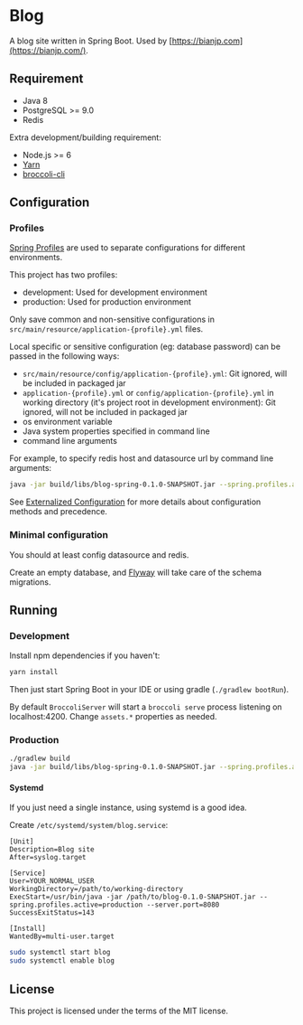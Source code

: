 # Blog

A blog site written in Spring Boot. Used by [https://bianjp.com](https://bianjp.com/).

## Requirement

* Java 8
* PostgreSQL >= 9.0
* Redis

Extra development/building requirement:

* Node.js >= 6
* [Yarn](https://yarnpkg.com/en/)
* [broccoli-cli](https://github.com/broccolijs/broccoli-cli)

## Configuration

### Profiles

[Spring Profiles](https://docs.spring.io/spring-boot/docs/current/reference/htmlsingle/#boot-features-profiles) are used to separate configurations for different environments.

This project has two profiles:

* development: Used for development environment
* production: Used for production environment

Only save common and non-sensitive configurations in `src/main/resource/application-{profile}.yml` files.

Local specific or sensitive configuration (eg: database password) can be passed in the following ways:

* `src/main/resource/config/application-{profile}.yml`: Git ignored, will be included in packaged jar
* `application-{profile}.yml` or `config/application-{profile}.yml` in working directory (it's project root in development environment): Git ignored, will not be included in packaged jar
* os environment variable
* Java system properties specified in command line
* command line arguments

For example, to specify redis host and datasource url by command line arguments:

```bash
java -jar build/libs/blog-spring-0.1.0-SNAPSHOT.jar --spring.profiles.active=production --spring.redis.host=127.0.0.1 --spring.datasource.url=jdbc:postgresql://localhost/blog
```

See [Externalized Configuration](https://docs.spring.io/spring-boot/docs/1.5.7.RELEASE/reference/htmlsingle/#boot-features-external-config) for more details about configuration methods and precedence.

### Minimal configuration

You should at least config datasource and redis.

Create an empty database, and [Flyway](https://flywaydb.org/) will take care of the schema migrations.

## Running

### Development

Install npm dependencies if you haven't:

```bash
yarn install
```

Then just start Spring Boot in your IDE or using gradle (`./gradlew bootRun`).

By default `BroccoliServer` will start a `broccoli serve` process listening on localhost:4200. Change `assets.*` properties as needed.

### Production

```bash
./gradlew build
java -jar build/libs/blog-spring-0.1.0-SNAPSHOT.jar --spring.profiles.active=production
```

#### Systemd

If you just need a single instance, using systemd is a good idea.

Create `/etc/systemd/system/blog.service`:

```
[Unit]
Description=Blog site
After=syslog.target

[Service]
User=YOUR_NORMAL_USER
WorkingDirectory=/path/to/working-directory
ExecStart=/usr/bin/java -jar /path/to/blog-0.1.0-SNAPSHOT.jar --spring.profiles.active=production --server.port=8080
SuccessExitStatus=143

[Install]
WantedBy=multi-user.target
```

```bash
sudo systemctl start blog
sudo systemctl enable blog
```

## License

This project is licensed under the terms of the MIT license.
